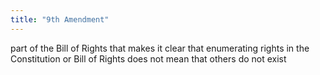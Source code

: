 ```yaml
---
title: "9th Amendment"
---
```

part of the Bill of Rights that makes it clear that enumerating rights in the Constitution or Bill of Rights does not mean that others do not exist

